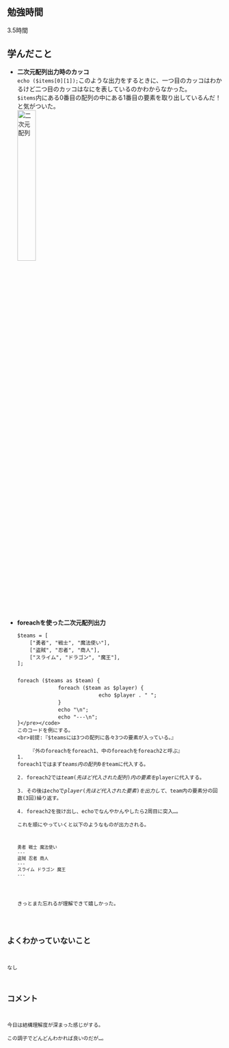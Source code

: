 ## 勉強時間
3.5時間



## 学んだこと
- **二次元配列出力時のカッコ**
<br>`echo ($items[0][1]);`このような出力をするときに、一つ目のカッコはわかるけど二つ目のカッコはなにを表しているのかわからなかった。
<br>`$items`内にある0番目の配列の中にある1番目の要素を取り出しているんだ！と気がついた。
<br> <img width="30%" alt="二次元配列" src="https://github.com/suzukidog/TIL/assets/54813237/cfa915a9-e484-405c-8bbf-41b27a1e0842">

- **foreachを使った二次元配列出力**
<ul>
<pre><code>$teams = [
    ["勇者", "戦士", "魔法使い"],
    ["盗賊", "忍者", "商人"],
    ["スライム", "ドラゴン", "魔王"],
];

foreach ($teams as $team) {
　　　　　　　　foreach ($team as $player) {
　　　　　　　　　　　　　　　　echo $player . " ";
　　　　　　　　}
　　　　　　　　echo "\n";
　　　　　　　　echo "---\n";
}</pre></code>
このコードを例にする。
<br>前提:『$teamsには3つの配列に各々3つの要素が入っている。』
<br>　　　『外のforeachをforeach1、中のforeachをforeach2と呼ぶ』
<br>1. foreach1ではまず$teams内の配列0を$teamに代入する。
<br>2. foreach2では$team(先ほど代入された配列)内の要素を$playerに代入する。
<br>3. その後はechoで$player(先ほど代入された要素)を出力して、$team内の要素分の回数(3回)繰り返す。
<br>4. foreach2を抜け出し、echoでなんやかんやしたら2周目に突入…。
<br>これを順にやっていくと以下のようなものが出力される。
<pre><code>勇者 戦士 魔法使い 
---
盗賊 忍者 商人 
---
スライム ドラゴン 魔王 
---</pre></code>
きっとまた忘れるが理解できて嬉しかった。</ul>



## よくわかっていないこと
なし



## コメント
今日は結構理解度が深まった感じがする。
<br>この調子でどんどんわかれば良いのだが…。
